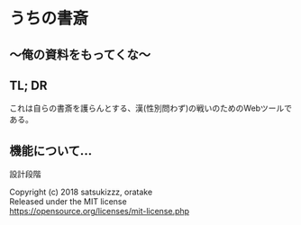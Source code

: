 # うちの書斎
## 〜俺の資料をもってくな〜

## TL; DR
これは自らの書斎を護らんとする、漢(性別問わず)の戦いのためのWebツールである。

## 機能について...
設計段階
  
Copyright (c) 2018 satsukizzz, oratake  
Released under the MIT license  
https://opensource.org/licenses/mit-license.php
